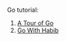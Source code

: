 Go tutorial: 
1. [A Tour of Go](https://go.dev/tour/welcome/1)
2. [Go With Habib](https://youtube.com/playlist?list=PLpCqPSEm2Xe8sEY2haMDUVgwbkIs5NCJI&si=8p1sy6zlCfVuJ9VG)
